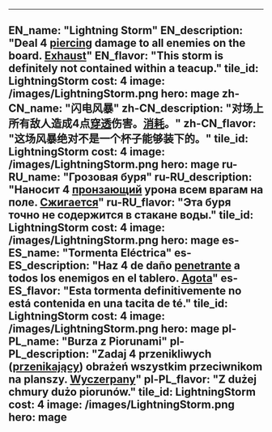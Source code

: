 ---

EN_name: "Lightning Storm"
EN_description: "Deal 4 <u>piercing</u> damage to all enemies on the board.  <u>Exhaust</u>"
EN_flavor: "This storm is definitely not contained within a teacup."
tile_id: LightningStorm
cost: 4
image: /images/LightningStorm.png
hero: mage
zh-CN_name: "闪电风暴"
zh-CN_description: "对场上所有敌人造成4点<u>穿透</u>伤害。<u>消耗</u>。"
zh-CN_flavor: "这场风暴绝对不是一个杯子能够装下的。"
tile_id: LightningStorm
cost: 4
image: /images/LightningStorm.png
hero: mage
ru-RU_name: "Грозовая буря"
ru-RU_description: "Наносит 4 <u>пронзающий</u> урона всем врагам на поле.  <u>Сжигается</u>"
ru-RU_flavor: "Эта буря точно не содержится в стакане воды."
tile_id: LightningStorm
cost: 4
image: /images/LightningStorm.png
hero: mage
es-ES_name: "Tormenta Eléctrica"
es-ES_description: "Haz 4 de daño <u>penetrante</u> a todos los enemigos en el tablero. <u>Agota</u>"
es-ES_flavor: "Esta tormenta definitivemente no está contenida en una tacita de té."
tile_id: LightningStorm
cost: 4
image: /images/LightningStorm.png
hero: mage
pl-PL_name: "Burza z Piorunami"
pl-PL_description: "Zadaj 4 przenikliwych (<u>przenikający</u>) obrażeń wszystkim przeciwnikom na planszy. <u>Wyczerpany</u>"
pl-PL_flavor: "Z dużej chmury dużo piorunów."
tile_id: LightningStorm
cost: 4
image: /images/LightningStorm.png
hero: mage
---